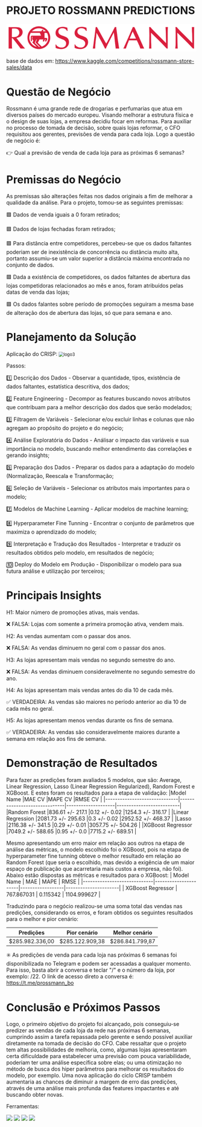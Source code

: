 #  PROJETO ROSSMANN PREDICTIONS
<img src="https://raw.githubusercontent.com/felipejaguiar/sales-predictions/main/img/Rossmann_Logo.png" alt="logo" style="zoom:80%;" />

base de dados em: https://www.kaggle.com/competitions/rossmann-store-sales/data


# Questão de Negócio
Rossmann é uma grande rede de drogarias e perfumarias que atua em diversos países do mercado europeu. Visando melhorar a estrutura física e o design de suas lojas, a empresa decidiu focar em reformas. Para auxiliar no processo de tomada de decisão, sobre quais lojas reformar, o CFO requisitou aos gerentes, previsões de venda para cada loja. Logo a questão de negócio é:

👉 Qual a previsão de venda de cada loja para as próximas 6 semanas?


# Premissas do Negócio
As premissas são alterações feitas nos dados originais a fim de melhorar a qualidade da análise. Para o projeto, tomou-se as seguintes premissas:

🟪 Dados de venda iguais a 0 foram retirados;

🟪 Dados de lojas fechadas foram retirados;

🟪 Para distância entre competidores, percebeu-se que os dados faltantes poderiam ser de inexistência de concorrência ou distância muito alta, portanto assumiu-se um valor superior a distância máxima encontrada no conjunto de dados. 

🟪 Dada a existência de competidores, os dados faltantes de abertura das lojas competidoras relacionados ao mês e anos, foram atribuídos pelas datas de venda das lojas; 

🟪 Os dados falantes sobre período de promoções seguiram a mesma base de alteração dos de abertura das lojas, só que para semana e ano.


# Planejamento da Solução

Aplicação do CRISP:
<img src="https://raw.githubusercontent.com/felipejaguiar/sales-predictions/main/img/Fluxogramas(1).png" alt="logo3" style="zoom:80%;" />

Passos:

 1️⃣ Descrição dos Dados - Observar a quantidade, tipos, existência de dados faltantes, estatística descritiva, dos dados;
 
 2️⃣ Feature Engineering - Decompor as features buscando novos atributos que contribuam para a melhor descrição dos dados que serão modelados;
 
 3️⃣ Filtragem de Variáveis - Selecionar e/ou excluir linhas e colunas que não agregam ao propósito do projeto e do negócio; 
 
 4️⃣ Análise Exploratória do Dados - Análisar o impacto das variáveis e sua importância no modelo, buscando melhor entendimento das correlações e gerando insights;
 
 5️⃣ Preparação dos Dados - Preparar os dados para a adaptação do modelo (Normalização, Reescala e Transformação;
 
 6️⃣ Seleção de Variáveis - Selecionar os atributos mais importantes para o modelo;
 
 7️⃣ Modelos de Machine Learning - Aplicar modelos de machine learning;
 
 8️⃣ Hyperparameter Fine Tunning - Encontrar o conjunto de parâmetros que maximiza o aprendizado do modelo;
 
 9️⃣ Interpretação e Tradução dos Resultados - Interpretar e traduzir os resultados obtidos pelo modelo, em resultados de negócio;
 
 🔟 Deploy do Modelo em Produção - Disponibilizar o modelo para sua futura análise e utilização por terceiros;
 

# Principais Insights

H1: Maior número de promoções ativas, mais vendas.

❌ FALSA: Lojas com somente a primeira promoção ativa, vendem mais.

H2: As vendas aumentam com o passar dos anos.

❌ FALSA: As vendas diminuem no geral com o passar dos anos.

H3: As lojas apresentam mais vendas no segundo semestre do ano.

❌ FALSA: As vendas diminuem consideravelmente no segundo semestre do ano.

H4: As lojas apresentam mais vendas antes do dia 10 de cada mês.

✅ VERDADEIRA: As vendas são maiores no período anterior ao dia 10 de cada mês no geral.

H5: As lojas apresentam menos vendas durante os fins de semana.

✅ VERDADEIRA: As vendas são consideravelmente maiores durante a semana em relação aos fins de semana.


# Demonstração de Resultados

Para fazer as predições foram avaliados 5 modelos, que são: Average, Linear Regression, Lasso (Linear Regression Regularized), Random Forest e XGBoost. E estes foram os resultados para a etapa de validação:
|Model Name		|MAE CV		|MAPE CV	|RMSE CV	         |
|------------------------------|------------------------------|--------------------|--------------------------|
|Random Forest 	|836.61 +/- 217.1	|0.12 +/- 0.02	|1254.3 +/- 316.17    |
|Linear Regression	|2081.73 +/- 295.63	|0.3 +/- 0.02	|2952.52 +/- 468.37  |
|Lasso			|2116.38 +/- 341.5	|0.29 +/- 0.01	|3057.75 +/- 504.26  |
|XGBoost Regressor	|7049.2 +/- 588.65	|0.95 +/- 0.0	|7715.2 +/- 689.51    |

Mesmo apresentando um erro maior em relação aos outros na etapa de análise das métricas, o modelo escolhido foi o XGBoost, pois na etapa de hyperparameter fine tunning obteve o melhor resultado em relação ao Random Forest (que seria o escolhido, mas devido a exigência de um maior espaço de publicação que acarretaria mais custos a empresa, não foi). Abaixo estão dispostas as métricas e resultados para o XGBoost:
 |         Model Name	|          MAE	   |       MAPE	 |         RMSE          |
 |-----------------------------|----------------------|------------------|----------------------|
|   XGBoost Regressor	|     767.867031   |    0.115342	 |   1104.999627   |

Traduzindo para o negócio realizou-se uma soma total das vendas nas predições, considerando os erros, e foram obtidos os seguintes resultados para o melhor e pior cenário:

|                  Predições                 |                Pior cenário               |          Melhor cenário         |
|---------------------------------------|---------------------------------------|----------------------------------|
|            $285.982.336,00           |           $285.122.909,38           |         $286.841.799,87       |


✳️ As predições de venda para cada loja nas próximas 6 semanas foi disponibilizada no Telegram e podem ser acessadas a qualquer momento. Para isso, basta abrir a conversa e teclar "/" e o número da loja, por exemplo: /22. O link de acesso direto a conversa é: https://t.me/prossmann_bo 

# Conclusão e Próximos Passos
Logo, o primeiro objetivo do projeto foi alcançado, pois conseguiu-se predizer as vendas de cada loja da rede nas próximas 6 semanas, cumprindo assim a tarefa repassada pelo gerente e sendo possível auxiliar diretamente na tomada de decisão do CFO.
Cabe ressaltar que o projeto tem altas possibilidades de melhoria, como, algumas lojas apresentaram certa dificuldade para estabelecer uma previsão com pouca variabilidade, poderiam ter uma análise específica sobre elas; ou uma otimização no método de busca dos hiper parâmetros para melhorar os resultados do modelo, por exemplo. Uma nova aplicação do ciclo CRISP também aumentaria as chances de diminuir a margem de erro das predições, através de uma análise mais profunda das features impactantes e até buscando obter novas. 

Ferramentas:

<a href = "www.python.org"><img src="https://img.shields.io/badge/Python-3776AB?style=for-the-badge&logo=python&logoColor=white" target="_blank"></a>
<a href = "www.jupyter.org"><img src="https://img.shields.io/badge/Made%20with-Jupyter-orange?style=for-the-badge&logo=Jupyter" target="_blank"></a>
<a href = "https://id.heroku.com/login"><img src="https://img.shields.io/badge/Heroku-430098?style=for-the-badge&logo=heroku&logoColor=white"></a>
<a href = "https://t.me/prossmann_bot"><img src="https://img.shields.io/badge/Telegram-2CA5E0?style=for-the-badge&logo=telegram&logoColor=white" target="_blank"></a>


